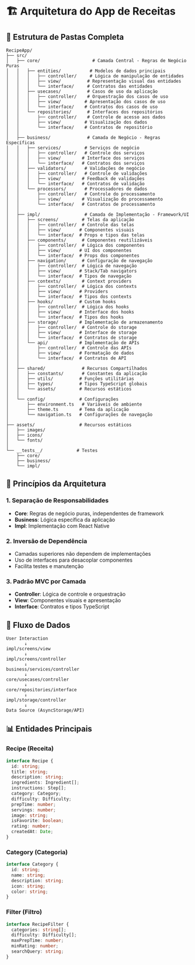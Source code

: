 # 🏗️ Arquitetura do App de Receitas

## 📁 Estrutura de Pastas Completa

```
RecipeApp/
├── src/
│   ├── core/                    # Camada Central - Regras de Negócio Puras
│   │   ├── entities/           # Modelos de dados principais
│   │   │   ├── controller/     # Lógica de manipulação de entidades
│   │   │   ├── view/          # Representação visual das entidades
│   │   │   └── interface/     # Contratos das entidades
│   │   ├── usecases/          # Casos de uso da aplicação
│   │   │   ├── controller/    # Orquestração dos casos de uso
│   │   │   ├── view/         # Apresentação dos casos de uso
│   │   │   └── interface/    # Contratos dos casos de uso
│   │   └── repositories/      # Interfaces dos repositórios
│   │       ├── controller/    # Controle de acesso aos dados
│   │       ├── view/         # Visualização dos dados
│   │       └── interface/    # Contratos de repositório
│   │
│   ├── business/              # Camada de Negócio - Regras Específicas
│   │   ├── services/         # Serviços de negócio
│   │   │   ├── controller/   # Controle dos serviços
│   │   │   ├── view/        # Interface dos serviços
│   │   │   └── interface/   # Contratos dos serviços
│   │   ├── validators/       # Validações de negócio
│   │   │   ├── controller/   # Controle de validações
│   │   │   ├── view/        # Feedback de validações
│   │   │   └── interface/   # Contratos de validação
│   │   └── processors/       # Processadores de dados
│   │       ├── controller/   # Controle do processamento
│   │       ├── view/        # Visualização do processamento
│   │       └── interface/   # Contratos de processamento
│   │
│   ├── impl/                 # Camada de Implementação - Framework/UI
│   │   ├── screens/         # Telas da aplicação
│   │   │   ├── controller/  # Controle das telas
│   │   │   ├── view/       # Componentes visuais
│   │   │   └── interface/  # Props e tipos das telas
│   │   ├── components/      # Componentes reutilizáveis
│   │   │   ├── controller/  # Lógica dos componentes
│   │   │   ├── view/       # UI dos componentes
│   │   │   └── interface/  # Props dos componentes
│   │   ├── navigation/      # Configuração de navegação
│   │   │   ├── controller/  # Lógica de navegação
│   │   │   ├── view/       # Stack/Tab navigators
│   │   │   └── interface/  # Tipos de navegação
│   │   ├── contexts/        # Context providers
│   │   │   ├── controller/  # Lógica dos contexts
│   │   │   ├── view/       # Providers
│   │   │   └── interface/  # Tipos dos contexts
│   │   ├── hooks/          # Custom hooks
│   │   │   ├── controller/  # Lógica dos hooks
│   │   │   ├── view/       # Interface dos hooks
│   │   │   └── interface/  # Tipos dos hooks
│   │   ├── storage/        # Implementação de armazenamento
│   │   │   ├── controller/  # Controle do storage
│   │   │   ├── view/       # Interface de storage
│   │   │   └── interface/  # Contratos de storage
│   │   └── api/            # Implementação de APIs
│   │       ├── controller/  # Controle das APIs
│   │       ├── view/       # Formatação de dados
│   │       └── interface/  # Contratos de API
│   │
│   ├── shared/              # Recursos Compartilhados
│   │   ├── constants/       # Constantes da aplicação
│   │   ├── utils/          # Funções utilitárias
│   │   ├── types/          # Tipos TypeScript globais
│   │   └── assets/         # Recursos estáticos
│   │
│   └── config/             # Configurações
│       ├── environment.ts   # Variáveis de ambiente
│       ├── theme.ts        # Tema da aplicação
│       └── navigation.ts   # Configurações de navegação
│
├── assets/                 # Recursos estáticos
│   ├── images/
│   ├── icons/
│   └── fonts/
│
└── __tests__/             # Testes
    ├── core/
    ├── business/
    └── impl/
```

## 🎯 Princípios da Arquitetura

### **1. Separação de Responsabilidades**
- **Core**: Regras de negócio puras, independentes de framework
- **Business**: Lógica específica da aplicação
- **Impl**: Implementação com React Native

### **2. Inversão de Dependência**
- Camadas superiores não dependem de implementações
- Uso de interfaces para desacoplar componentes
- Facilita testes e manutenção

### **3. Padrão MVC por Camada**
- **Controller**: Lógica de controle e orquestração
- **View**: Componentes visuais e apresentação
- **Interface**: Contratos e tipos TypeScript

## 🔄 Fluxo de Dados

```
User Interaction
       ↓
impl/screens/view
       ↓
impl/screens/controller
       ↓
business/services/controller
       ↓
core/usecases/controller
       ↓
core/repositories/interface
       ↓
impl/storage/controller
       ↓
Data Source (AsyncStorage/API)
```

## 📊 Entidades Principais

### **Recipe (Receita)**
```typescript
interface Recipe {
  id: string;
  title: string;
  description: string;
  ingredients: Ingredient[];
  instructions: Step[];
  category: Category;
  difficulty: Difficulty;
  prepTime: number;
  servings: number;
  image: string;
  isFavorite: boolean;
  rating: number;
  createdAt: Date;
}
```

### **Category (Categoria)**
```typescript
interface Category {
  id: string;
  name: string;
  description: string;
  icon: string;
  color: string;
}
```

### **Filter (Filtro)**
```typescript
interface RecipeFilter {
  categories: string[];
  difficulty: Difficulty[];
  maxPrepTime: number;
  minRating: number;
  searchQuery: string;
}
```
